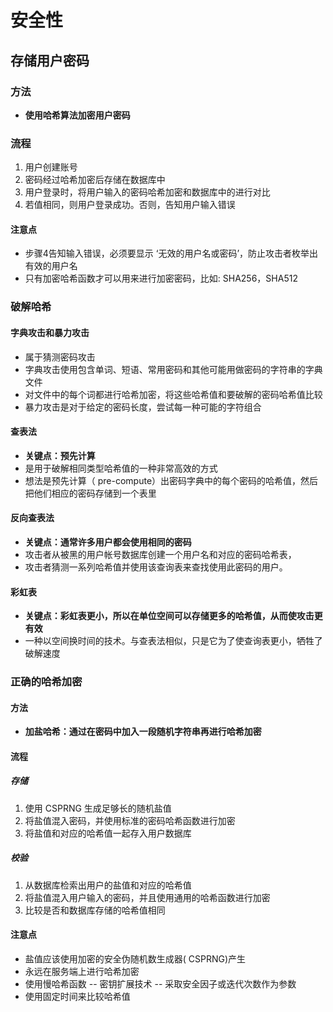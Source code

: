

# 安全性





## 存储用户密码

### 方法

* **使用哈希算法加密用户密码**

### 流程
1. 用户创建账号
2. 密码经过哈希加密后存储在数据库中
3. 用户登录时，将用户输入的密码哈希加密和数据库中的进行对比
4. 若值相同，则用户登录成功。否则，告知用户输入错误

#### 注意点
* 步骤4告知输入错误，必须要显示 ‘无效的用户名或密码’，防止攻击者枚举出有效的用户名
* 只有加密哈希函数才可以用来进行加密密码，比如: SHA256，SHA512

### 破解哈希

#### 字典攻击和暴力攻击
* 属于猜测密码攻击
* 字典攻击使用包含单词、短语、常用密码和其他可能用做密码的字符串的字典文件
* 对文件中的每个词都进行哈希加密，将这些哈希值和要破解的密码哈希值比较
* 暴力攻击是对于给定的密码长度，尝试每一种可能的字符组合

#### 查表法
* **关键点：预先计算**
* 是用于破解相同类型哈希值的一种非常高效的方式
* 想法是预先计算（ pre-compute）出密码字典中的每个密码的哈希值，然后把他们相应的密码存储到一个表里

#### 反向查表法
* **关键点：通常许多用户都会使用相同的密码**
* 攻击者从被黑的用户帐号数据库创建一个用户名和对应的密码哈希表，
* 攻击者猜测一系列哈希值并使用该查询表来查找使用此密码的用户。

#### 彩虹表
* **关键点：彩虹表更小，所以在单位空间可以存储更多的哈希值，从而使攻击更有效**
* 一种以空间换时间的技术。与查表法相似，只是它为了使查询表更小，牺牲了破解速度


### 正确的哈希加密

#### 方法
* **加盐哈希：通过在密码中加入一段随机字符串再进行哈希加密**

#### 流程

##### 存储
1. 使用 CSPRNG 生成足够长的随机盐值
2. 将盐值混入密码，并使用标准的密码哈希函数进行加密
3. 将盐值和对应的哈希值一起存入用户数据库

##### 校验
1. 从数据库检索出用户的盐值和对应的哈希值
2. 将盐值混入用户输入的密码，并且使用通用的哈希函数进行加密
3. 比较是否和数据库存储的哈希值相同


#### 注意点
* 盐值应该使用加密的安全伪随机数生成器( CSPRNG)产生
* 永远在服务端上进行哈希加密
* 使用慢哈希函数  -- 密钥扩展技术 --  采取安全因子或迭代次数作为参数
* 使用固定时间来比较哈希值


